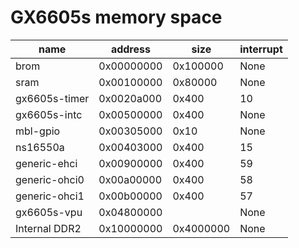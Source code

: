 # GX6605s memory space 



| name          | address    | size      | interrupt |
| ------------- | ---------- | --------- | --------- |
| brom          | 0x00000000 | 0x100000  | None      |
| sram          | 0x00100000 | 0x80000   | None      |
| gx6605s-timer | 0x0020a000 | 0x400     | 10        |
| gx6605s-intc  | 0x00500000 | 0x400     | None      |
| mbl-gpio      | 0x00305000 | 0x10      | None      |
| ns16550a      | 0x00403000 | 0x400     | 15        |
| generic-ehci  | 0x00900000 | 0x400     | 59        |
| generic-ohci0 | 0x00a00000 | 0x400     | 58        |
| generic-ohci1 | 0x00b00000 | 0x400     | 57        |
| gx6605s-vpu   | 0x04800000 |           | None      |
| Internal DDR2 | 0x10000000 | 0x4000000 | None      |

